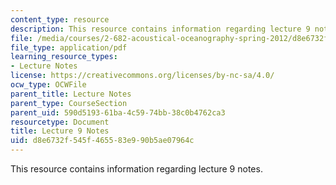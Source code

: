 ```yaml
---
content_type: resource
description: This resource contains information regarding lecture 9 notes.
file: /media/courses/2-682-acoustical-oceanography-spring-2012/d8e6732f545f465583e990b5ae07964c_MIT2_682S12_lec09.pdf
file_type: application/pdf
learning_resource_types:
- Lecture Notes
license: https://creativecommons.org/licenses/by-nc-sa/4.0/
ocw_type: OCWFile
parent_title: Lecture Notes
parent_type: CourseSection
parent_uid: 590d5193-61ba-4c59-74bb-38c0b4762ca3
resourcetype: Document
title: Lecture 9 Notes
uid: d8e6732f-545f-4655-83e9-90b5ae07964c
---
```

This resource contains information regarding lecture 9 notes.